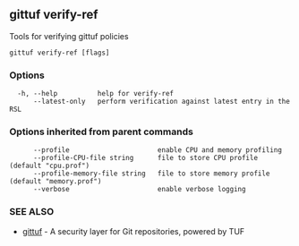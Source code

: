 ## gittuf verify-ref

Tools for verifying gittuf policies

```
gittuf verify-ref [flags]
```

### Options

```
  -h, --help          help for verify-ref
      --latest-only   perform verification against latest entry in the RSL
```

### Options inherited from parent commands

```
      --profile                      enable CPU and memory profiling
      --profile-CPU-file string      file to store CPU profile (default "cpu.prof")
      --profile-memory-file string   file to store memory profile (default "memory.prof")
      --verbose                      enable verbose logging
```

### SEE ALSO

* [gittuf](gittuf.md)	 - A security layer for Git repositories, powered by TUF

